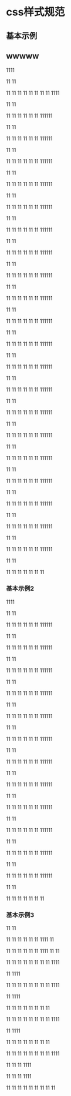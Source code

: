 # css样式规范

## 基本示例
## wwwww
1111

11
11

11
11
11
11
11
11
11
11
1111

11
11

11
11
11
11
11
11
111111

11
11

11
11
11
11
11
11
111111

11
11

11
11
11
11
11
11
111111

11
11

11
11
11
11
11
11
111111

11
11

11
11
11
11
11
11
111111

11
11

11
11
11
11
11
11
111111

11
11

11
11
11
11
11
11
111111

11
11

11
11
11
11
11
11
111111

11
11

11
11
11
11
11
11
111111

11
11

11
11
11
11
11
11
111111

11
11

11
11
11
11
11
11
111111

11
11

11
11
11
11
11
11
111111

11
11

11
11
11
11
11
11
111111

11
11

11
11
11
11
11
11
111111

11
11

11
11
11
11
11
11
111111

11
11

11
11
11
11
11
11
111111

11
11

11
11
11
11
11
11
111111

11
11

11
11
11
11
11
11
111111

11
11

11
11
11
11
11
11
111111

11
11

11
11
11
11
11
11
111111

11
11

11
11
11
11
11
11
11
### 基本示例2
1111

11
11

11
11
11
11
11
11
111111

11
11

11
11
11
11
11
11
111111

11
11

11
11
11
11
11
11
111111

11
11

11
11
11
11
11
11
111111

11
11

11
11
11
11
11
11
111111

11
11

11
11
11
11
11
11
111111

11
11

11
11
11
11
11
11
111111

11
11

11
11
11
11
11
11
111111

11
11

11
11
11
11
11
11
111111

11
11

11
11
11
11
11
11
111111

11
11

11
11
11
11
11
11
111111

11
11

11
11
11
11
11
11
111111

11
11

11
11
11
11
11
11
11
### 基本示例3
11
11

11
11
11
11
11
11
1111
11

11
11
11
11
11
11
1111
11
11

11
11
11
11
11
11
11
11
1111

11
1111

11
11
11
11
11
11
11
11
1111

11
1111

11
11
11
11
11
11
11
11

11
11
11
11
11
11
11
11
1111

11
1111

11
11
11
11
11
11
11
11

11
11
11
11
11
11
11
11
1111

11
11
11
1111

11
11
11
1111

11
11
11
11
11
11
11
11
11